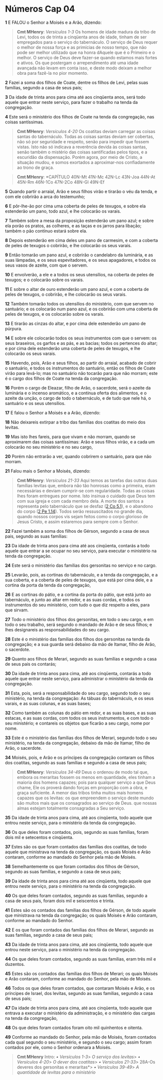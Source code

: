 # Números Cap 04

**1** 	E FALOU o Senhor a Moisés e a Arão, dizendo:

> **Cmt MHenry**: *Versículos 1-3* Os homens de idade madura da tribo de Levi, todos os de trinta a cinqüenta anos de idade, tinham de ser empregados para o serviço do tabernáculo. O serviço de Deus requer o melhor de nossa força e as primícias de nosso tempo, que não pode ser melhor utilizado que na honra dAquele que é o Primeiro e o melhor. O serviço de Deus deve fazer-se quando estamos mais fortes e ativos. Os que postergam o arrependimento até uma idade avançada não levam em conta isso, e deste modo deixam a melhor obra para fazê-la no pior momento.

**2** 	Fazei a soma dos filhos de Coate, dentre os filhos de Levi, pelas suas famílias, segundo a casa de seus pais;

**3** 	Da idade de trinta anos para cima até aos cinqüenta anos, será todo aquele que entrar neste serviço, para fazer o trabalho na tenda da congregação.

**4** 	Este será o ministério dos filhos de Coate na tenda da congregação, nas coisas santíssimas.

> **Cmt MHenry**: *Versículos 4-20* Os coatitas deviam carregar as coisas santas do tabernáculo. Todas as coisas santas deviam ser cobertas, não só por seguridade e respeito, senão para impedir que fossem vistas. Isto não só indicava a reverência devida às coisas santas, senão também o mistério das coisas santificadas pelos tipos, e a escuridão da dispensação. Porém agora, por meio de Cristo, a situação mudou, e somos exortados a aproximar-nos confiadamente ao trono de graça.

> **Cmt MHenry**: *CAPÍTULO 40N-Mt 41N-Mc 42N-Lc 43N-Joa 44N-At 45N-Rm 46N-1Co 47N-2Co 48N-Gl 49N-Ef

**5** 	Quando partir o arraial, Arão e seus filhos virão e tirarão o véu da tenda, e com ele cobrirão a arca do testemunho;

**6** 	E pôr-lhe-ão por cima uma coberta de peles de texugos, e sobre ela estenderão um pano, todo azul, e lhe colocarão os varais.

**7** 	Também sobre a mesa da proposição estenderão um pano azul; e sobre ela porão os pratos, as colheres, e as taças e os jarros para libação; também o pão contínuo estará sobre ela.

**8** 	Depois estenderão em cima deles um pano de carmesim, e com a coberta de peles de texugos o cobrirão, e lhe colocarão os seus varais.

**9** 	Então tomarão um pano azul, e cobrirão o candelabro da luminária, e as suas lâmpadas, e os seus espevitadores, e os seus apagadores, e todos os seus vasos de azeite, com que o servem.

**10** 	E envolverão, a ele e a todos os seus utensílios, na coberta de peles de texugos; e o colocarão sobre os varais.

**11** 	E sobre o altar de ouro estenderão um pano azul, e com a coberta de peles de texugos, o cobrirão, e lhe colocarão os seus varais.

**12** 	Também tomarão todos os utensílios do ministério, com que servem no santuário; e os colocarão num pano azul, e os cobrirão com uma coberta de peles de texugos, e os colocarão sobre os varais.

**13** 	E tirarão as cinzas do altar, e por cima dele estenderão um pano de púrpura.

**14** 	E sobre ele colocarão todos os seus instrumentos com que o servem: os seus braseiros, os garfos e as pás, e as bacias; todos os pertences do altar; e por cima dele estenderão uma coberta de peles de texugos, e lhe colocarão os seus varais.

**15** 	Havendo, pois, Arão e seus filhos, ao partir do arraial, acabado de cobrir o santuário, e todos os instrumentos do santuário, então os filhos de Coate virão para levá-lo; mas no santuário não tocarão para que não morram; este é o cargo dos filhos de Coate na tenda da congregação.

**16** 	Porém o cargo de Eleazar, filho de Arão, o sacerdote, será o azeite da luminária e o incenso aromático, e a contínua oferta dos alimentos, e o azeite da unção, o cargo de todo o tabernáculo, e de tudo que nele há, o santuário e os seus utensílios.

**17** 	E falou o Senhor a Moisés e a Arão, dizendo:

**18** 	Não deixareis extirpar a tribo das famílias dos coatitas do meio dos levitas.

**19** 	Mas isto lhes fareis, para que vivam e não morram, quando se aproximarem das coisas santíssimas: Arão e seus filhos virão, e a cada um colocarão no seu ministério e no seu cargo,

**20** 	Porém não entrarão a ver, quando cobrirem o santuário, para que não morram.

**21** 	Falou mais o Senhor a Moisés, dizendo:

> **Cmt MHenry**: *Versículos 21-33* Aqui temos as tarefas das outras duas famílias levitas que, embora não tão honrosas como a primeira, eram necessárias e deviam cumprir-se com regularidade. Todas as coisas lhes foram entregues por nome. Isto insinua o cuidado que Deus tem com sua igreja e com cada membro dela. A morte dos santos a representa pelo tabernáculo que se desfaz ([2 Co 5.1](../47N-2Co/05.md#1)), e o abandono do corpo ([2 Pe 1.14](../61N-2Pe/01.md#14)). Todos serão ressuscitados no grande dia, quando nossos corpos vis sejam feitos como o corpo glorioso de Jesus Cristo, e assim estaremos para sempre com o Senhor.

**22** 	Fazei também a soma dos filhos de Gérson, segundo a casa de seus pais, segundo as suas famílias:

**23** 	Da idade de trinta anos para cima até aos cinqüenta, contarás a todo aquele que entrar a se ocupar no seu serviço, para executar o ministério na tenda da congregação.

**24** 	Este será o ministério das famílias dos gersonitas no serviço e no cargo.

**25** 	Levarão, pois, as cortinas do tabernáculo, e a tenda da congregação, e a sua coberta, e a coberta de peles de texugos, que está por cima dele, e a cortina da porta da tenda da congregação,

**26** 	E as cortinas do pátio, e a cortina da porta do pátio, que está junto ao tabernáculo, e junto ao altar em redor, e as suas cordas, e todos os instrumentos do seu ministério, com tudo o que diz respeito a eles, para que sirvam.

**27** 	Todo o ministério dos filhos dos gersonitas, em todo o seu cargo, e em todo o seu trabalho, será segundo o mandado de Arão e de seus filhos; e lhes designareis as responsabilidades do seu cargo.

**28** 	Este é o ministério das famílias dos filhos dos gersonitas na tenda da congregação; e a sua guarda será debaixo da mão de Itamar, filho de Arão, o sacerdote.

**29** 	Quanto aos filhos de Merari, segundo as suas famílias e segundo a casa de seus pais os contarás;

**30** 	Da idade de trinta anos para cima, até aos cinqüenta, contarás a todo aquele que entrar neste serviço, para administrar o ministério da tenda da congregação.

**31** 	Esta, pois, será a responsabilidade do seu cargo, segundo todo o seu ministério, na tenda da congregação: As tábuas do tabernáculo, e os seus varais, e as suas colunas, e as suas bases;

**32** 	Como também as colunas do pátio em redor, e as suas bases, e as suas estacas, e as suas cordas, com todos os seus instrumentos, e com todo o seu ministério; e contareis os objetos que ficarão a seu cargo, nome por nome.

**33** 	Este é o ministério das famílias dos filhos de Merari, segundo todo o seu ministério, na tenda da congregação, debaixo da mão de Itamar, filho de Arão, o sacerdote.

**34** 	Moisés, pois, e Arão e os príncipes da congregação contaram os filhos dos coatitas, segundo as suas famílias e segundo a casa de seus pais;

> **Cmt MHenry**: *Versículos 34-49* Deus o ordenou de modo tal que, embora os meraritas fossem os menos em quantidade, eles tinham a maioria dos homens capazes; pois para qualquer serviço a que Deus chame, Ele os proverá dando forças em proporção com a obra, e graça suficiente. A menor das tribos tinha muitos mais homens capazes que os levitas: os que empreendem o serviço deste mundo são muitos mais que os consagrados ao serviço de Deus. que nossas almas estejam totalmente consagradas a Seu serviço.

**35** 	Da idade de trinta anos para cima, até aos cinqüenta, todo aquele que entrou neste serviço, para o ministério da tenda da congregação.

**36** 	Os que deles foram contados, pois, segundo as suas famílias, foram dois mil e setecentos e cinqüenta.

**37** 	Estes são os que foram contados das famílias dos coatitas, de todo aquele que ministrava na tenda da congregação, os quais Moisés e Arão contaram, conforme ao mandado do Senhor pela mão de Moisés.

**38** 	Semelhantemente os que foram contados dos filhos de Gérson, segundo as suas famílias, e segundo a casa de seus pais;

**39** 	Da idade de trinta anos para cima até aos cinqüenta, todo aquele que entrou neste serviço, para o ministério na tenda da congregação.

**40** 	Os que deles foram contados, segundo as suas famílias, segundo a casa de seus pais, foram dois mil e seiscentos e trinta.

**41** 	Estes são os contados das famílias dos filhos de Gérson, de todo aquele que ministrava na tenda da congregação; os quais Moisés e Arão contaram, conforme ao mandado do Senhor.

**42** 	E os que foram contados das famílias dos filhos de Merari, segundo as suas famílias, segundo a casa de seus pais;

**43** 	Da idade de trinta anos para cima, até aos cinqüenta, todo aquele que entrou neste serviço, para o ministério na tenda da congregação.

**44** 	Os que deles foram contados, segundo as suas famílias, eram três mil e duzentos.

**45** 	Estes são os contados das famílias dos filhos de Merari; os quais Moisés e Arão contaram, conforme ao mandado do Senhor, pela mão de Moisés.

**46** 	Todos os que deles foram contados, que contaram Moisés e Arão, e os príncipes de Israel, dos levitas, segundo as suas famílias, segundo a casa de seus pais;

**47** 	Da idade de trinta anos para cima, até aos cinqüenta, todo aquele que entrava a executar o ministério da administração, e o ministério das cargas na tenda da congregação,

**48** 	Os que deles foram contados foram oito mil quinhentos e oitenta.

**49** 	Conforme ao mandado do Senhor, pela mão de Moisés, foram contados cada qual segundo o seu ministério, e segundo o seu cargo; assim foram contados por ele, como o Senhor ordenara a Moisés.


> **Cmt MHenry** Intro: *• Versículos 1-3*> *O serviço dos levitas*> *• Versículos 4-20*> *O dever dos coatitas*> *• Versículos 21-33*> 28A-Os deveres dos gersonitas e meraritas*> *• Versículos 39-49*> *A quantidade de levitas para o ministério*